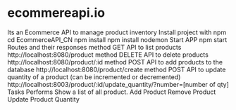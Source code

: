 # ecommereapi.io
 Its an Ecommerce API to manage product inventory  Install project with npm    cd EcommerceAPI_CN   npm install   npm install nodemon Start APP  npm start Routes and their responses method GET API to list products  http://localhost:8080/product method DELETE API to delete products  http://localhost:8080/product/:id method POST API to add products to the database  http://localhost:8080/product/create method POST API to update quantity of a product (can be incremented or decremented)  http://localhost:8003/product/:id/update_quantity/?number=[number of qty] Tasks Performs Show a list of all product. Add Product Remove Product Update Product Quantity
